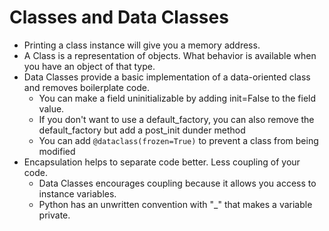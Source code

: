 # Classes and Data Classes

* Printing a class instance will give you a memory address.
* A Class is a representation of objects. What behavior is available when you have an object of that type.
* Data Classes provide a basic implementation of a data-oriented class and removes boilerplate code.
  * You can make a field uninitializable by adding init=False to the field value.
  * If you don't want to use a default_factory, you can also remove the default_factory but add a post_init dunder method
  * You can add `@dataclass(frozen=True)` to prevent a class from being modified
* Encapsulation helps to separate code better. Less coupling of your code.
  * Data Classes encourages coupling because it allows you access to instance variables.
  * Python has an unwritten convention with "_" that makes a variable private.
